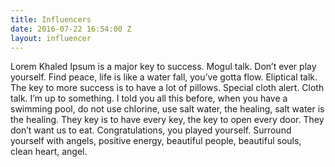 ```yaml
---
title: Influencers
date: 2016-07-22 16:54:00 Z
layout: influencer
---
```


Lorem Khaled Ipsum is a major key to success. Mogul talk. Don’t ever play yourself. Find peace, life is like a water fall, you’ve gotta flow. Eliptical talk. The key to more success is to have a lot of pillows. Special cloth alert. Cloth talk. I’m up to something. I told you all this before, when you have a swimming pool, do not use chlorine, use salt water, the healing, salt water is the healing. They key is to have every key, the key to open every door. They don’t want us to eat. Congratulations, you played yourself. Surround yourself with angels, positive energy, beautiful people, beautiful souls, clean heart, angel.
